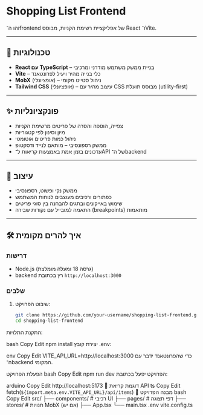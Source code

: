 # Shopping List Frontend

זהו ה־frontend של אפליקציית רשימת הקניות, מבוסס React ו־Vite.

---

## 🧰 טכנולוגיות

- **React עם TypeScript** – בניית ממשק משתמש מודרני ומרכיבי  
- **Vite** – כלי בנייה מהיר ויעיל לפרונטאנד  
- **MobX** (אופציונלי) – ניהול סטייט מקומי  
- **Tailwind CSS** (אופציונלי) – עיצוב מהיר עם CSS מבוסס תועלת (utility-first)  

---

## ✨ פונקציונליות

- צפייה, הוספה והסרה של פריטים מרשימת הקניות  
- מיון וסינון לפי קטגוריות  
- ניהול כמות פריטים אוטומטי  
- ממשק רספונסיבי – מותאם לנייד ודסקטופ  
- עדכונים בזמן אמת באמצעות קריאות ל־API של ה־backend  

---

## 🎨 עיצוב

- ממשק נקי ופשוט, רספונסיבי  
- כפתורים ורכיבים מעוצבים לנוחות המשתמש  
- שימוש באייקונים ובתגים להבחנה בין סוגי פריטים  
- התאמה למובייל עם נקודות שבירה (breakpoints) מותאמות  

---

## 🛠 איך להרים מקומית

### דרישות

- Node.js (גרסה 18 ומעלה מומלצת)  
- backend רץ בכתובת `http://localhost:3000`  

### שלבים

1. שיבוט הפרויקט:

   ```bash
   git clone https://github.com/your-username/shopping-list-frontend.git
   cd shopping-list-frontend
התקנת התלויות:

bash
Copy
Edit
npm install
יצירת קובץ .env:

env
Copy
Edit
VITE_API_URL=http://localhost:3000
כדי שהפרונטאנד ידבר עם ה־backend המקומי.

הפעלת הפרויקט
bash
Copy
Edit
npm run dev
הפרויקט יפעל בכתובת:

arduino
Copy
Edit
http://localhost:5173
🧠 דוגמת קריאת API
ts
Copy
Edit
fetch(`${import.meta.env.VITE_API_URL}/api/items`)
🧱 מבנה הפרויקט
bash
Copy
Edit
src/
  ├── components/    # רכיבי UI
  ├── pages/         # דפי תצוגה
  ├── stores/        # חנויות MobX (אם יש)
  ├── App.tsx
  └── main.tsx
.env
vite.config.ts
